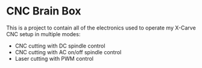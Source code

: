 CNC Brain Box
=============

This is a project to contain all of the electronics used to operate my X-Carve CNC setup in multiple modes:
* CNC cutting with DC spindle control
* CNC cutting with AC on/off spindle control
* Laser cutting with PWM control
